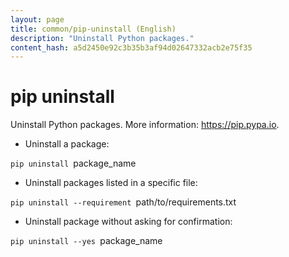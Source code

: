 ```yaml
---
layout: page
title: common/pip-uninstall (English)
description: "Uninstall Python packages."
content_hash: a5d2450e92c3b35b3af94d02647332acb2e75f35
---
```

# pip uninstall

Uninstall Python packages.
More information: <https://pip.pypa.io>.

- Uninstall a package:

`pip uninstall `<span class="tldr-var badge badge-pill bg-dark-lm bg-white-dm text-white-lm text-dark-dm font-weight-bold">package_name</span>

- Uninstall packages listed in a specific file:

`pip uninstall --requirement `<span class="tldr-var badge badge-pill bg-dark-lm bg-white-dm text-white-lm text-dark-dm font-weight-bold">path/to/requirements.txt</span>

- Uninstall package without asking for confirmation:

`pip uninstall --yes `<span class="tldr-var badge badge-pill bg-dark-lm bg-white-dm text-white-lm text-dark-dm font-weight-bold">package_name</span>
